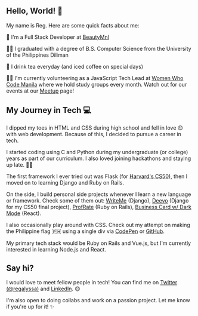 ## Hello, World! 👋 

My name is Reg. Here are some quick facts about me:

💄 I'm a Full Stack Developer at [BeautyMnl](http://beautymnl.com/)

👩‍🎓 I graduated with a degree of B.S. Computer Science from the University of the Philippines Diliman

🍵 I drink tea everyday (and iced coffee on special days)

👩‍💻  I'm currently volunteering as a JavaScript Tech Lead at [Women Who Code Manila](https://www.womenwhocode.com/manila/about) where we hold study groups every month. Watch out for our events at our [Meetup](https://www.meetup.com/Women-Who-Code-Manila/) page!

## My Journey in Tech 💻

I dipped my toes in HTML and CSS during high school and fell in love 😍 with web development. Because of this, I decided to pursue a career in tech.

I started coding using C and Python during my undergraduate (or college) years as part of our curriculum. I also loved joining hackathons and staying up late. 🧟‍♀️

The first framework I ever tried out was Flask (for [Harvard's CS50](https://cs50.harvard.edu/)), then I moved on to learning Django and Ruby on Rails.

On the side, I build personal side projects whenever I learn a new language or framework. Check some of them out: [WriteMe](https://github.com/reginaalyssa/WriteMe) (Django), [Deevo](https://github.com/reginaalyssa/Deevo) (Django for my CS50 final project), [ProfRate](https://github.com/reginaalyssa/ProfRate) (Ruby on Rails), [Business Card w/ Dark Mode](https://github.com/reginaalyssa/ReactJS-Business-Card) (React).

I also occasionally play around with CSS. Check out my attempt on making the Philippine flag 🇵🇭 using a single div via [CodePen](https://codepen.io/reginaalyssa01809/pen/eYOMOXG) or [GitHub](https://github.com/reginaalyssa/single-div).

My primary tech stack would be Ruby on Rails and Vue.js, but I'm currently interested in learning Node.js and React.

## Say hi?

I would love to meet fellow people in tech! You can find me on [Twitter (@regalyssa)](https://twitter.com/regalyssa) and [LinkedIn](https://www.linkedin.com/in/regina-alyssa-esguerra/). 😊 

I'm also open to doing collabs and work on a passion project. Let me know if you're up for it! ✨
